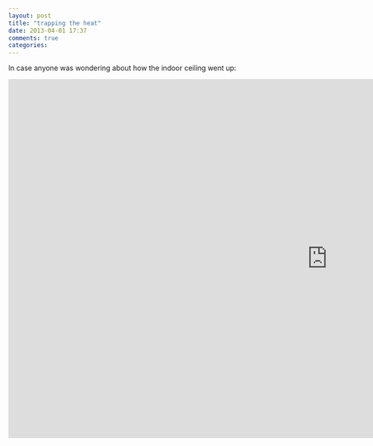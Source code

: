 ```yaml
---
layout: post
title: "trapping the heat"
date: 2013-04-01 17:37
comments: true
categories: 
---
```


In case anyone was wondering about how the indoor ceiling went up:

<iframe width="1280" height="720" src="http://www.youtube.com/embed/HqdwCpglaKg" frameborder="0" allowfullscreen></iframe>

